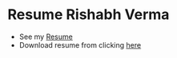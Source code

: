 # Resume Rishabh Verma

- See my [Resume](https://rishabhverma17.github.io/DevOpsing_Resume/Resume_RishabhVerma_SDE.pdf)
- Download resume from clicking [here](https://github.com/rishabhverma17/DevOpsing_Resume/raw/gh-pages-fullwidth/Resume_Rishabh_Verma_SDE.pdf)
